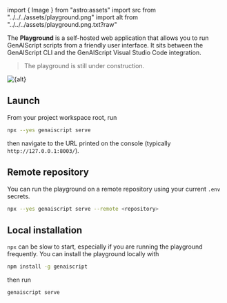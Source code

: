 import { Image } from "astro:assets"
import src from "../../../assets/playground.png"
import alt from "../../../assets/playground.png.txt?raw"

The **Playground** is a self-hosted web application that allows you to run GenAIScript scripts
from a friendly user interface. It sits between the GenAIScript CLI
and the GenAIScript Visual Studio Code integration.

> The playground is still under construction.

<Image src={src} alt={alt} />

## Launch

From your project workspace root, run

```sh
npx --yes genaiscript serve
```

then navigate to the URL printed on the console (typically `http://127.0.0.1:8003/`).

## Remote repository

You can run the playground on a remote repository using your current `.env` secrets.

```sh
npx --yes genaiscript serve --remote <repository>
```

## Local installation

`npx` can be slow to start, especially if you are running the playground frequently.
You can install the playground locally with

```sh
npm install -g genaiscript
```

then run

```sh
genaiscript serve
```